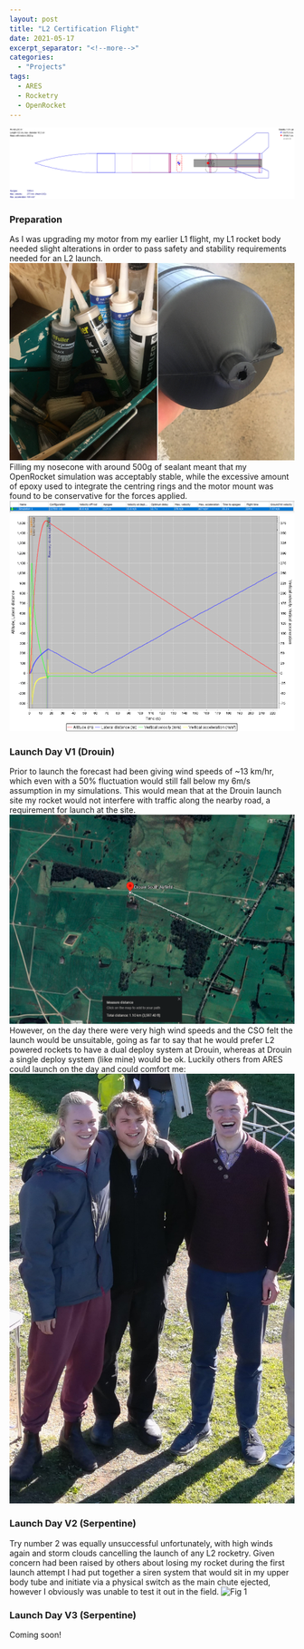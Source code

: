 ```yaml
---
layout: post
title: "L2 Certification Flight"
date: 2021-05-17
excerpt_separator: "<!--more-->"
categories: 
  - "Projects"
tags:
  - ARES
  - Rocketry
  - OpenRocket
---
```


![Fig 1](/assets/Personal/ROCKET/ROCKET-1.png)
<!--more-->

### Preparation
As I was upgrading my motor from my earlier L1 flight, my L1 rocket body needed slight alterations in order to pass safety and stability requirements needed for an L2 launch.
![Fig 1](/assets/Personal/ROCKET/L2-NOSE.png)
Filling my nosecone with around 500g of sealant meant that my OpenRocket simulation was acceptably stable, while the excessive amount of epoxy used to integrate the centring rings and the motor mount was found to be conservative for the forces applied. 
![Fig 1](/assets/Personal/ROCKET/L2-SIM.png)
![Fig 1](/assets/Personal/ROCKET/L2-PLOT.png)

### Launch Day V1 (Drouin)
Prior to launch the forecast had been giving wind speeds of ~13 km/hr, which even with a 50% fluctuation would still fall below my 6m/s assumption in my simulations. This would mean that at the Drouin launch site my rocket would not interfere with traffic along the nearby road, a requirement for launch at the site.
![Fig 1](/assets/Personal/ROCKET/L2-ROCKET.png)
However, on the day there were very high wind speeds and the CSO felt the launch would be unsuitable, going as far to say that he would prefer L2 powered rockets to have a dual deploy system at Drouin, whereas at Drouin a single deploy system (like mine) would be ok. 
Luckily others from ARES could launch on the day and could comfort me:
![Fig 1](/assets/Personal/ROCKET/L2-Drouin.jpg)

### Launch Day V2 (Serpentine)
Try number 2 was equally unsuccessful unfortunately, with high winds again and storm clouds cancelling the launch of any L2 rocketry. Given concern had been raised by others about losing my rocket during the first launch attempt I had put together a siren system that would sit in my upper body tube and initiate via a physical switch as the main chute ejected, however I obviously was unable to test it out in the field.
![Fig 1](/assets/Personal/ROCKET/SIREN.png)

### Launch Day V3 (Serpentine)
Coming soon!
